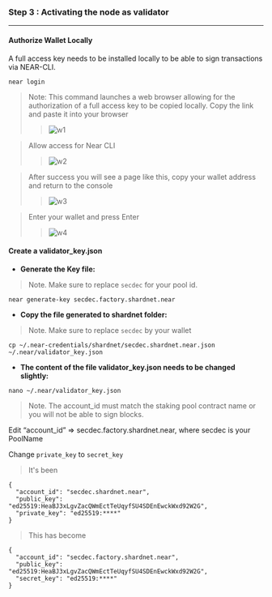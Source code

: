 ### Step 3 : Activating the node as validator
____

#### __Authorize Wallet Locally__

A full access key needs to be installed locally to be able to sign transactions via NEAR-CLI.
```
near login
```
> Note: This command launches a web browser allowing for the authorization of a full access key to be copied locally.
> Copy the link and paste it into your browser
>> ![w1](https://user-images.githubusercontent.com/101806416/179422127-b9873b57-4018-49ee-9cf1-07a0843556eb.png)

> Allow access for Near CLI
>> ![w2](https://user-images.githubusercontent.com/101806416/179422128-1050cf36-724e-4532-b555-2e861d5d9fdd.png)

> After success you will see a page like this, copy your wallet address and return to the console
>> ![w3](https://user-images.githubusercontent.com/101806416/179422129-28090d63-6458-4e65-bde7-95b2e068d90f.png)

> Enter your wallet and press Enter
>> ![w4](https://user-images.githubusercontent.com/101806416/179422131-6a5d6e8c-7b71-4ce3-8ad3-28cc113c5902.png)

#### __Create a validator_key.json__

* __Generate the Key file:__
> Note. Make sure to replace `secdec` for your pool id.
```
near generate-key secdec.factory.shardnet.near
```

* __Copy the file generated to shardnet folder:__ 
> Note. Make sure to replace `secdec` by your wallet
```
cp ~/.near-credentials/shardnet/secdec.shardnet.near.json ~/.near/validator_key.json
```

* __The content of the file validator_key.json needs to be changed slightly:__
```
nano ~/.near/validator_key.json
```

> Note. The account_id must match the staking pool contract name or you will not be able to sign blocks.

Edit “account_id” => secdec.factory.shardnet.near, where secdec is your PoolName

Change `private_key` to `secret_key`

> It's been
```
{
  "account_id": "secdec.shardnet.near",
  "public_key": "ed25519:HeaBJ3xLgvZacQWmEctTeUqyfSU4SDEnEwckWxd92W2G",
  "private_key": "ed25519:****"
}
```

> This has become
```
{
  "account_id": "secdec.factory.shardnet.near",
  "public_key": "ed25519:HeaBJ3xLgvZacQWmEctTeUqyfSU4SDEnEwckWxd92W2G",
  "secret_key": "ed25519:****"
}
```
